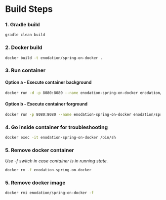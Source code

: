 # Build Steps

### 1. Gradle build
```bash
gradle clean build
```

### 2. Docker build 
```bash
docker build -t enodation/spring-on-docker .
```

### 3. Run container 

#### Option a - Execute container background
```bash
docker run -d -p 8080:8080 --name enodation-spring-on-docker enodation/spring-on-docker
```

#### Option b - Execute container forground
```bash
docker run -p 8080:8080 --name enodation-spring-on-docker enodation/spring-on-docker
```

### 4. Go inside container for troubleshooting
```bash
docker exec -it enodation-spring-on-docker /bin/sh
```

### 5. Remove docker container

*Use -f switch in case container is in running state.*

```bash
docker rm -f enodation-spring-on-docker
```

### 5. Remove docker image
```bash
docker rmi enodation/spring-on-docker -f
```